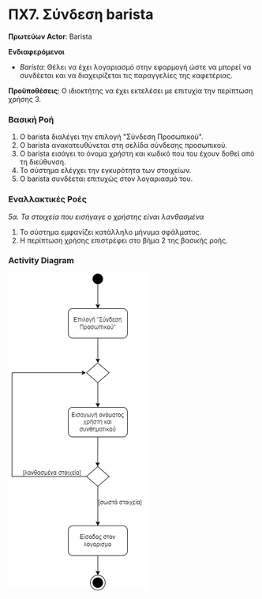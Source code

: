 # ΠΧ7. Σύνδεση barista

**Πρωτεύων Actor**: Βarista

**Ενδιαφερόμενοι**
- _Βarista_: Θέλει να έχει λογαριασμό στην εφαρμογή ώστε να μπορεί να συνδέεται  και να διαχειρίζεται τις παραγγελίες της καφετέριας.

**Προϋποθέσεις**: O ιδιοκτήτης να έχει εκτελέσει με επιτυχία την περίπτωση χρήσης 3.

### Βασική Ροή
1. Ο barista διαλέγει την επιλογή "Σύνδεση Προσωπικού".
2. Ο barista ανακατευθύνεται στη σελίδα σύνδεσης προσωπικού.
3. Ο barista εισάγει το όνομα χρήστη και κωδικό που του έχουν δοθεί από τη διεύθυνση.
4. Το σύστημα ελέγχει την εγκυρότητα των στοιχείων.
5. Ο barista συνδέεται επιτυχώς στον λογαριασμό του.

### Εναλλακτικές Ροές

*5α. Τα στοιχεία που εισήγαγε ο χρήστης είναι λανθασμένα*
1. Το σύστημα εμφανίζει κατάλληλο μήνυμα σφάλματος.
2. Η περίπτωση χρήσης επιστρέφει στο βήμα 2 της βασικής ροής.

### Activity Diagram
![ΠΧ7 - Διάγραμμα Δραστηριότητας](../markdown/uml/requirements/activity-barista-login.png)
